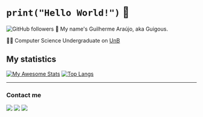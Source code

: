 # ```print("Hello World!")``` 🐍

<img alt="GitHub followers" src="https://img.shields.io/github/followers/guilhermea23?label=Follow&style=social">
👋 My name's Guilherme Araújo, aka Guigous.<br />

🧑‍💻 Computer Science Undergraduate on [UnB](https://unb.br)<br />

<h2>My statistics</h2>

[![My Awesome Stats](https://awesome-github-stats.azurewebsites.net/user-stats/guilhermea23?cardType=github&theme=dark)](https://git.io/awesome-stats-card)
[![Top Langs](https://github-readme-stats.vercel.app/api/top-langs/?username=guilhermea23&layout=compact&theme=dark)](https://github.com/anuraghazra/github-readme-stats)

<hr />
<h3>Contact me</h3>

<a target= "_blank" href="mailto:garaujodeoliveira1@gmail.com"><img src="https://img.icons8.com/ios-filled/48/000000/mail.png"/></a>
<a target="_blank" href="https://instagram.com/guilhermea.23"><img src="https://img.icons8.com/ios-filled/48/000000/instagram-new--v1.png"/></a>
<a target= "_blank" href="https://www.linkedin.com/in/guilherme-a-8734a2182/"><img src="https://img.icons8.com/material/48/000000/linkedin--v1.png"/></a>
